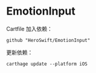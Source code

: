 # EmotionInput

Cartfile 加入依赖：

```
github "HeroSwift/EmotionInput"
```

更新依赖：

```
carthage update --platform iOS
```